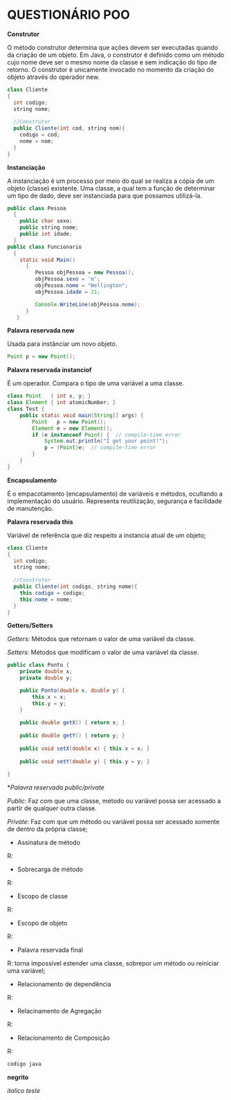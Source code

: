 # QUESTIONÁRIO POO

**Construtor**

O método construtor determina que ações devem ser executadas quando da criação de um objeto. Em Java, o construtor é definido como um método cujo nome deve ser o mesmo nome da classe e sem indicação do tipo de retorno. O construtor é unicamente invocado no momento da criação do objeto através do operador new.

```java
class Cliente
{
  int codigo;
  string nome;
  
  //Construtor
  public Cliente(int cod, string nom){
    codigo = cod;
    nome = nom;
  }
}
```


**Instanciação**

A instanciação é um processo por meio do qual se realiza a cópia de um objeto (classe) existente. Uma classe, a qual tem a função de determinar um tipo de dado, deve ser instanciada para que possamos utilizá-la.


```java
public class Pessoa
  {
    public char sexo;
    public string nome;
    public int idade;
  }
public class Funcionario
  {
    static void Main()
      {
         Pessoa objPessoa = new Pessoa();
         objPessoa.sexo = 'm';
         objPessoa.nome = "Wellington";
         objPessoa.idade = 21;

         Console.WriteLine(objPessoa.nome);
      }          
   }
```


**Palavra reservada new**

Usada para instânciar um novo objeto. 

```java
Point p = new Point();
```


**Palavra reservada instanciof**

É um operador. Compara o tipo de uma variável a uma classe.

```java
class Point   { int x, y; }
class Element { int atomicNumber; }
class Test {
    public static void main(String[] args) {
        Point   p = new Point();
        Element e = new Element();
        if (e instanceof Point) {  // compile-time error
            System.out.println("I get your point!");
            p = (Point)e;  // compile-time error
        }
    }
}
```


**Encapsulamento**

É o empacotamento (encapsulamento) de variáveis e métodos, ocultando a implementação do usuário. Representa reutilização, segurança e facilidade de manutenção.


**Palavra reservada this**

Variável de referência que diz respeito a instancia atual de um objeto;

```java
class Cliente
{
  int codigo;
  string nome;
  
  //Construtor
  public Cliente(int codigo, string nome){
    this.codigo = codigo;
    this.nome = nome;
  }
}
```


**Getters/Setters**

_Getters:_ Métodos que retornam o valor de uma variável da classe. 

_Setters:_ Métodos que modificam o valor de uma variável da classe. 

```java
public class Ponto {
    private double x;
    private double y;

    public Ponto(double x, double y) {
        this.x = x;
        this.y = y;
    }
 
    public double getX() { return x; }
 
    public double getY() { return y; }
 
    public void setX(double x) { this.x = x; }
 
    public void setY(double y) { this.y = y; }
 
}
```


**Palavra reservada public/private*

_Public:_ Faz com que uma classe, método ou variável possa ser acessado a partir de qualquer outra classe.

_Private:_ Faz com que um método ou variável possa ser acessado somente de dentro da própria classe;


* Assinatura de método

R:

* Sobrecarga de método

R:

* Escopo de classe

R:

* Escopo de objeto

R:

* Palavra reservada final

R: torna impossível estender uma classe, sobrepor um método ou reiniciar uma variável;

* Relacionamento de dependência

R:

* Relacinamento de Agregação

R:

* Relacionamento de Composição

R:


```java
codigo java
```

**negrito**

_italico teste_
